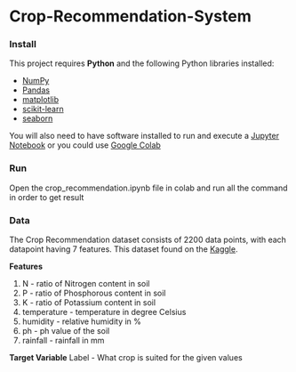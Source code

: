 # Crop-Recommendation-System

### Install

This project requires **Python** and the following Python libraries installed:

- [NumPy](http://www.numpy.org/)
- [Pandas](http://pandas.pydata.org/)
- [matplotlib](http://matplotlib.org/)
- [scikit-learn](http://scikit-learn.org/stable/)
- [seaborn](https://seaborn.pydata.org)

You will also need to have software installed to run and execute a [Jupyter Notebook](http://jupyter.org/install.html) or you could use [Google Colab](https://colab.research.google.com)

 

### Run

Open the crop_recommendation.ipynb file in colab and run all the command in order to get result

### Data

The Crop Recommendation dataset consists of 2200 data points, with each datapoint having 7 features. This dataset found on the [Kaggle](https://www.kaggle.com/datasets/atharvaingle/crop-recommendation-dataset).

**Features**

1. N - ratio of Nitrogen content in soil
2. P - ratio of Phosphorous content in soil
3. K - ratio of Potassium content in soil
4. temperature - temperature in degree Celsius
5. humidity - relative humidity in %
6. ph - ph value of the soil
7. rainfall - rainfall in mm

**Target Variable**
Label - What crop is suited for the given values
